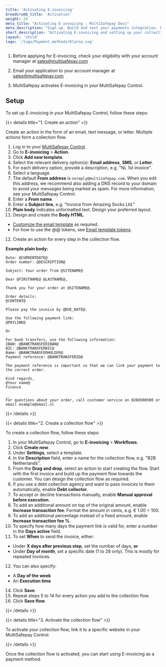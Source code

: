 ```yaml
---
title: 'Activating E-invoicing'
breadcrumb_title: 'Activation'
weight: 20
meta_title: "Activating E-invoicing - MultiSafepay Docs"
meta_description: "Sign up. Build and test your payments integration. Explore our products and services. Use our API Reference, SDKs, and wrappers. Get support."
short_description: "Activating E-invoicing and setting up your collection flow"
layout: 'child'
logo: '/logo/Payment_methods/Klarna.svg'
---
```



1. Before applying for E-invoicing, check your eligibility with your account manager at <sales@multisafepay.com>

2. Email your application to your account manager at <sales@multisafepay.com>

3. MultiSafepay activates E-invoicing in your MultiSafepay Control.

## Setup

To set up E-invoicing in your MultiSafepay Control, follow these steps:

{{< details title="1. Create an action" >}}

Create an action in the form of an email, text message, or letter. Multiple actions form a collection flow. 

1. Log in to your [MultiSafepay Control](https://merchant.multisafepay.com).
2. Go to **E-invoicing** > **Action**.
3. Click **Add new template**.
4. Select the relevant delivery option(s): **Email address**, **SMS**, or **Letter**.
5. For each delivery option, provide a description, e.g. "NL 1st invoice".
6. Select a language.
7. The default **From address** is `noreply@multisafepay.com`. When you edit this address, we recommend also adding a DNS record to your domain to avoid your messages being marked as spam. For more information, see your MultiSafepay Control.
8. Enter a **From name**.
9. Enter a **Subject line**, e.g. "Invoice from Amazing Socks Ltd."
10. **Plain body** indicates unformatted text. Design your preferred layout.
11. Design and create the **Body HTML**.  
 - [Customize the email template](/payment-methods/billing-suite/e-invoicing/user-guide/customizing-e-invoices/) as required.  
 - For how to use the @@ tokens, see [Email template tokens](/tools/multisafepay-control/email-template-token).
12. Create an action for every step in the collection flow. 

**Example plain body:**

``` shell
Date: @CURRENTDATE@ 
Order number: @DESCRIPTION@

Subject: Your order from @SITENAME@

Dear @FIRSTNAME@ @LASTNAME@,

Thank you for your order at @SITENAME@.

Order details:
@CONTENT@

Please pay the invoice by @DUE_DATE@.

Use the following payment link:
@PAYLINK@ 

Or

For bank transfers, use the following information:
IBAN: @BANKTRANSFERIBAN@
BIC: ​@BANKTRANSFERBIC@
Name: @BANKTRANSFERHOLDER@
Payment reference:​ @BANKTRANSFERID@

The payment reference is important so that we can link your payment to the correct order. 

Kind regards, 
@Your name@ 
Finance

__
For questions about your order, call customer service on 0208500500 or email example@email.nl
```

{{< /details >}}

{{< details title="2. Create a collection flow" >}}

To create a collection flow, follow these steps:

1. In your MultiSafepay Control, go to **E-invoicing** > **Workflows**.
2. Click **Create new**.
3. Under **Settings**, select a template. 
4. In the **Description** field, enter a name for the collection flow, e.g. "B2B Netherlands".
5. From the **Drag and drop**, select an action to start creating the flow. Start with the first invoice and build up the payment flow towards the customer. You can design the collection flow as required.
6. If you use a debt collection agency and want to pass invoices to them automatically, enable **Debt collector**.
7. To accept or decline transactions manually, enable **Manual approval before execution**.
8. To add an additional amount on top of the original amount, enable **Increase transaction fee**. Format the amount in cents, e.g. &euro; 1.00 = 100.
9. To add an additional percentage instead of a fixed amount, enable **Increase transaction fee %**.
10. To specify how many days the payment link is valid for, enter a number in the **Days active** field.
11. To set **When** to send the invoice, either:
 - Under **X days after previous step**, set the number of days, **or** 
 - Under **Day of month**, set a specific date (1 to 28 only). This is mostly for repeated invoices.
12. You can also specify:
 - A **Day of the week**
 - An **Execution time** 
14. Click **Save**. 
15. Repeat steps 5 to 14 for every action you add to the collection flow.
16. Click **Save flow**.

{{< /details >}}

{{< details title="3. Activate the collection flow" >}}

To activate your collection flow, link it to a specific website in your MultiSafepay Control. 

{{< /details >}}

Once the collection flow is activated, you can start using E-invoicing as a payment method.

